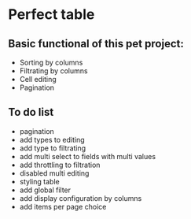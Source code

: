 # Perfect table

## Basic functional of this pet project:
* Sorting by columns
* Filtrating by columns
* Cell editing
* Pagination

## To do list
* pagination 
* add types to editing
* add type to filtrating
* add multi select to fields with multi values
* add throttling to filtration
* disabled multi editing
* styling table
* add global filter
* add display configuration by columns 
* add items per page choice